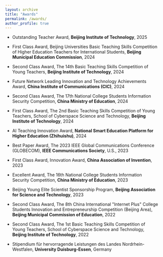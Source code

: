 ```yaml
---
layout: archive
title: "Awards"
permalink: /awards/
author_profile: true
---
```

* Outstanding Teacher Award, **Beijing Institute of Technology**, 2025

* First Class Award, Beijing Universities Basic Teaching Skills Competition of Higher Education Teachers for International Students, **Beijing Municipal Education Commission**, 2024

* Second Class Award, The 14th Basic Teaching Skills Competition of Young Teachers, **Beijing Institute of Technology**, 2024

* Future Network Leading Innovation and Technology Achievements Award, **China Institute of Communications (CIC)**, 2024

* Second Class Award, The 17th National College Students Information Security Competition, **China Ministry of Education**, 2024

* First Class Award, The 2nd Basic Teaching Skills Competition of Young Teachers, School of Cyberspace Science and Technology, **Beijing Institute of Technology**, 2024 

* AI Teaching Innovation Award, **National Smart Education Platform for Higher Education (Zhihuishu)**, 2024

* Best Paper Award, The 2023 IEEE Global Communications Conference (GLOBECOM), **IEEE Communications Society**, U.S., 2023

* First Class Award, Innovation Award, **China Association of Invention**, 2023

* Excellent Award, The 16th National College Students Information Security Competition, **China Ministry of Education**, 2023

* Beijing Young Elite Scientist Sponsorship Program, **Beijing Association for Science and Technology**, 2023

* Second Class Award, The 8th China International "Internet Plus" College Students Innovation and Entrepreneurship Competition (Beijing Area), **Beijing Municipal Commission of Education**, 2022 

* Second Class Award, The 1st Basic Teaching Skills Competition of Young Teachers, School of Cyberspace Science and Technology, **Beijing Institute of Technology**, 2022 

* Stipendium für hervorragende Leistungen des Landes Nordrhein-Westfalen, **University Duisburg-Essen**, Germany